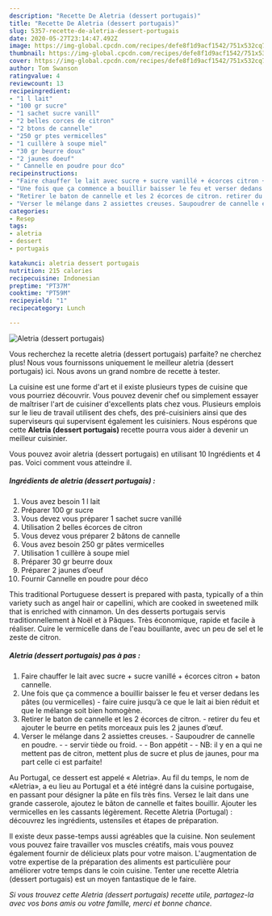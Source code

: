 ```yaml
---
description: "Recette De Aletria (dessert portugais)"
title: "Recette De Aletria (dessert portugais)"
slug: 5357-recette-de-aletria-dessert-portugais
date: 2020-05-27T23:14:47.492Z
image: https://img-global.cpcdn.com/recipes/defe8f1d9acf1542/751x532cq70/aletria-dessert-portugais-photo-principale-de-la-recette.jpg
thumbnail: https://img-global.cpcdn.com/recipes/defe8f1d9acf1542/751x532cq70/aletria-dessert-portugais-photo-principale-de-la-recette.jpg
cover: https://img-global.cpcdn.com/recipes/defe8f1d9acf1542/751x532cq70/aletria-dessert-portugais-photo-principale-de-la-recette.jpg
author: Tom Swanson
ratingvalue: 4
reviewcount: 13
recipeingredient:
- "1 l lait"
- "100 gr sucre"
- "1 sachet sucre vanill"
- "2 belles corces de citron"
- "2 btons de cannelle"
- "250 gr ptes vermicelles"
- "1 cuillère à soupe miel"
- "30 gr beurre doux"
- "2 jaunes doeuf"
- " Cannelle en poudre pour dco"
recipeinstructions:
- "Faire chauffer le lait avec sucre + sucre vanillé + écorces citron + baton cannelle."
- "Une fois que ça commence a bouillir baisser le feu et verser dedans les pâtes (ou vermicelles) faire cuire jusqu’à ce que le lait ai bien réduit et que le mélange soit bien homogène."
- "Retirer le baton de cannelle et les 2 écorces de citron. retirer du feu et ajouter le beurre en petits morceaux puis les 2 jaunes d’œuf."
- "Verser le mélange dans 2 assiettes creuses. Saupoudrer de cannelle en poudre.  servir tiède ou froid.  Bon appétit  NB: il y en a qui ne mettent pas de citron, mettent plus de sucre et plus de jaunes, pour ma part celle ci est parfaite!"
categories:
- Resep
tags:
- aletria
- dessert
- portugais

katakunci: aletria dessert portugais 
nutrition: 215 calories
recipecuisine: Indonesian
preptime: "PT37M"
cooktime: "PT59M"
recipeyield: "1"
recipecategory: Lunch

---
```



![Aletria (dessert portugais)](https://img-global.cpcdn.com/recipes/defe8f1d9acf1542/751x532cq70/aletria-dessert-portugais-photo-principale-de-la-recette.jpg)

Vous recherchez la recette aletria (dessert portugais) parfaite? ne cherchez plus! Nous vous fournissons uniquement le meilleur aletria (dessert portugais) ici. Nous avons un grand nombre de recette à tester.

La cuisine est une forme d'art et il existe plusieurs types de cuisine que vous pourriez découvrir. Vous pouvez devenir chef ou simplement essayer de maîtriser l'art de cuisiner d'excellents plats chez vous. Plusieurs emplois sur le lieu de travail utilisent des chefs, des pré-cuisiniers ainsi que des superviseurs qui supervisent également les cuisiniers. Nous espérons que cette <strong> Aletria (dessert portugais) </strong> recette pourra vous aider à devenir un meilleur cuisinier.

<!--inarticleads1-->

Vous pouvez avoir aletria (dessert portugais) en utilisant 10 Ingrédients et 4 pas. Voici comment vous atteindre il.

##### Ingrédients de aletria (dessert portugais) :

1. Vous avez besoin 1 l lait
1. Préparer 100 gr sucre
1. Vous devez vous préparer 1 sachet sucre vanillé
1. Utilisation 2 belles écorces de citron
1. Vous devez vous préparer 2 bâtons de cannelle
1. Vous avez besoin 250 gr pâtes vermicelles
1. Utilisation 1 cuillère à soupe miel
1. Préparer 30 gr beurre doux
1. Préparer 2 jaunes d’oeuf
1. Fournir  Cannelle en poudre pour déco


This traditional Portuguese dessert is prepared with pasta, typically of a thin variety such as angel hair or capellini, which are cooked in sweetened milk that is enriched with cinnamon. Un des desserts portugais servis traditionnellement à Noël et à Pâques. Très économique, rapide et facile à réaliser. Cuire le vermicelle dans de l&#39;eau bouillante, avec un peu de sel et le zeste de citron. 

<!--inarticleads2-->

##### Aletria (dessert portugais) pas à pas :

1. Faire chauffer le lait avec sucre + sucre vanillé + écorces citron + baton cannelle.
1. Une fois que ça commence a bouillir baisser le feu et verser dedans les pâtes (ou vermicelles) - faire cuire jusqu’à ce que le lait ai bien réduit et que le mélange soit bien homogène.
1. Retirer le baton de cannelle et les 2 écorces de citron. - retirer du feu et ajouter le beurre en petits morceaux puis les 2 jaunes d’œuf.
1. Verser le mélange dans 2 assiettes creuses. - Saupoudrer de cannelle en poudre. -  - servir tiède ou froid. -  - Bon appétit -  - NB: il y en a qui ne mettent pas de citron, mettent plus de sucre et plus de jaunes, pour ma part celle ci est parfaite!


Au Portugal, ce dessert est appelé « Aletria». Au fil du temps, le nom de «Aletria», a eu lieu au Portugal et a été intégré dans la cuisine portugaise, en passant pour désigner la pâte en fils très fins. Versez le lait dans une grande casserole, ajoutez le bâton de cannelle et faites bouillir. Ajouter les vermicelles en les cassants légèrement. Recette Aletria (Portugal) : découvrez les ingrédients, ustensiles et étapes de préparation. 

<!--inarticleads1-->

<p>
Il existe deux passe-temps aussi agréables que la cuisine. Non seulement vous pouvez faire travailler vos muscles créatifs, mais vous pouvez également fournir de délicieux plats pour votre maison. L'augmentation de votre expertise de la préparation des aliments est particulière pour améliorer votre temps dans le coin cuisine. Tenter une recette Aletria (dessert portugais) est un moyen fantastique de le faire.
</p>

<p>
<i>Si vous trouvez cette Aletria (dessert portugais) recette utile, partagez-la avec vos bons amis ou votre famille, merci et bonne chance.</i>
</p>
